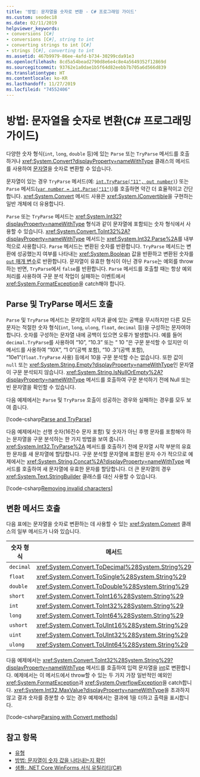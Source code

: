 ```yaml
---
title: '방법: 문자열을 숫자로 변환 - C# 프로그래밍 가이드'
ms.custom: seodec18
ms.date: 02/11/2019
helpviewer_keywords:
- conversions [C#]
- conversions [C#], string to int
- converting strings to int [C#]
- strings [C#], converting to int
ms.assetid: 467b9979-86ee-4afd-b734-30299cda91e3
ms.openlocfilehash: 8cd5a54bead2790d8e6e4c8e4a5649352f12869d
ms.sourcegitcommit: 93762e1a0dae1b5f64d82eebb7b705a6d566d839
ms.translationtype: HT
ms.contentlocale: ko-KR
ms.lasthandoff: 11/27/2019
ms.locfileid: "74552406"
---
```

# <a name="how-to-convert-a-string-to-a-number-c-programming-guide"></a>방법: 문자열을 숫자로 변환(C# 프로그래밍 가이드)

다양한 숫자 형식(`int`, `long`, `double` 등)에 있는 `Parse` 또는 `TryParse` 메서드를 호출하거나 <xref:System.Convert?displayProperty=nameWithType> 클래스의 메서드를 사용하여 [문자열](../../language-reference/builtin-types/reference-types.md)을 숫자로 변환할 수 있습니다.  
  
 문자열이 있는 경우 `TryParse` 메서드(예: [`int.TryParse("11", out number)`](xref:System.Int32.TryParse%2A)) 또는 `Parse` 메서드([`var number = int.Parse("11")`](xref:System.Int32.Parse%2A))를 호출하면 약간 더 효율적이고 간단합니다.  <xref:System.Convert> 메서드 사용은 <xref:System.IConvertible>을 구현하는 일반 개체에 더 유용합니다.  
  
 `Parse` 또는 `TryParse` 메서드는 <xref:System.Int32?displayProperty=nameWithType> 형식과 같이 문자열에 포함되는 숫자 형식에서 사용할 수 있습니다.  <xref:System.Convert.ToInt32%2A?displayProperty=nameWithType> 메서드는 <xref:System.Int32.Parse%2A>를 내부적으로 사용합니다.  `Parse` 메서드는 변환된 숫자를 반환합니다. `TryParse` 메서드는 변환에 성공했는지 여부를 나타내는 <xref:System.Boolean> 값을 반환하고 변환된 숫자를 [`out` 매개 변수](../../language-reference/keywords/out.md)로 반환합니다. 문자열이 유효한 형식이 아닌 경우 `Parse`는 예외를 throw하는 반면, `TryParse`에서 `false`를 반환합니다. `Parse` 메서드를 호출할 때는 항상 예외 처리를 사용하여 구문 분석 작업이 실패하는 이벤트에서 <xref:System.FormatException>을 catch해야 합니다.  
  
## <a name="calling-the-parse-and-tryparse-methods"></a>Parse 및 TryParse 메서드 호출

`Parse` 및 `TryParse` 메서드는 문자열의 시작과 끝에 있는 공백을 무시하지만 다른 모든 문자는 적절한 숫자 형식(`int`, `long`, `ulong`, `float`, `decimal` 등)을 구성하는 문자여야 합니다.  숫자를 구성하는 문자열 내에 공백이 있으면 오류가 발생합니다.  예를 들어 `decimal.TryParse`를 사용하여 “10”, “10.3” 또는 “  10  ”은 구문 분석할 수 있지만 이 메서드를 사용하여 “10X”, “1 0”(공백 포함), “10 .3”(공백 포함), “10e1”(`float.TryParse` 사용) 등에서 10을 구문 분석할 수는 없습니다. 또한 값이 `null` 또는 <xref:System.String.Empty?displayProperty=nameWithType>인 문자열이 구문 분석되지 않습니다. <xref:System.String.IsNullOrEmpty%2A?displayProperty=nameWithType> 메서드를 호출하여 구문 분석하기 전에 Null 또는 빈 문자열을 확인할 수 있습니다. 

다음 예제에서는 `Parse` 및 `TryParse` 호출이 성공하는 경우와 실패하는 경우를 모두 보여 줍니다.  
  
[!code-csharp[Parse and TryParse](~/samples/snippets/csharp/programming-guide/string-to-number/parse-tryparse/program.cs)]  

다음 예제에서는 선행 숫자(16진수 문자 포함) 및 숫자가 아닌 후행 문자를 포함해야 하는 문자열을 구문 분석하는 한 가지 방법을 보여 줍니다. <xref:System.Int32.TryParse%2A> 메서드를 호출하기 전에 문자열 시작 부분의 유효한 문자를 새 문자열에 할당합니다. 구문 분석할 문자열에 포함된 문자 수가 적으므로 예제에서는 <xref:System.String.Concat%2A?displayProperty=nameWithType> 메서드를 호출하여 새 문자열에 유효한 문자를 할당합니다. 더 큰 문자열의 경우 <xref:System.Text.StringBuilder> 클래스를 대신 사용할 수 있습니다. 
  
[!code-csharp[Removing invalid characters](~/samples/snippets/csharp/programming-guide/string-to-number/parse-tryparse2/program.cs)]  

## <a name="calling-the-convert-methods"></a>변환 메서드 호출

다음 표에는 문자열을 숫자로 변환하는 데 사용할 수 있는 <xref:System.Convert> 클래스의 일부 메서드가 나와 있습니다.  
  
|숫자 형식|메서드|  
|------------------|------------|  
|`decimal`|<xref:System.Convert.ToDecimal%28System.String%29>|  
|`float`|<xref:System.Convert.ToSingle%28System.String%29>|  
|`double`|<xref:System.Convert.ToDouble%28System.String%29>|  
|`short`|<xref:System.Convert.ToInt16%28System.String%29>|  
|`int`|<xref:System.Convert.ToInt32%28System.String%29>|  
|`long`|<xref:System.Convert.ToInt64%28System.String%29>|  
|`ushort`|<xref:System.Convert.ToUInt16%28System.String%29>|  
|`uint`|<xref:System.Convert.ToUInt32%28System.String%29>|  
|`ulong`|<xref:System.Convert.ToUInt64%28System.String%29>|  
  
 다음 예제에서는 <xref:System.Convert.ToInt32%28System.String%29?displayProperty=nameWithType> 메서드를 호출하여 입력 문자열을 [int](../../language-reference/builtin-types/integral-numeric-types.md)로 변환합니다. 예제에서는 이 메서드에서 throw할 수 있는 두 가지 가장 일반적인 예외인 <xref:System.FormatException>과 <xref:System.OverflowException>을 catch합니다. <xref:System.Int32.MaxValue?displayProperty=nameWithType>을 초과하지 않고 결과 숫자를 증분할 수 있는 경우 예제에서는 결과에 1을 더하고 출력을 표시합니다.  
  
[!code-csharp[Parsing with Convert methods](~/samples/snippets/csharp/programming-guide/string-to-number/convert/program.cs)]  
  
## <a name="see-also"></a>참고 항목

- [유형](./index.md)
- [방법: 문자열이 숫자 값을 나타내는지 확인](../strings/how-to-determine-whether-a-string-represents-a-numeric-value.md)
- [샘플: .NET Core WinForms 서식 유틸리티(C#)](https://docs.microsoft.com/samples/dotnet/samples/winforms-formatting-utility-cs)
